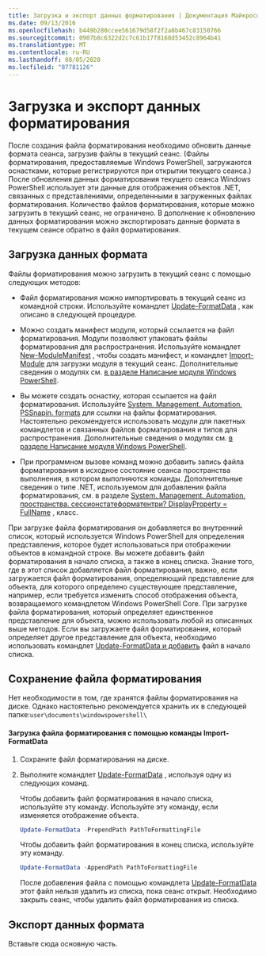 ```yaml
---
title: Загрузка и экспорт данных форматирования | Документация Майкрософт
ms.date: 09/13/2016
ms.openlocfilehash: b449b280ccee561679d58f2f2a8b467c83150766
ms.sourcegitcommit: 0907b8c6322d2c7c61b17f8168d53452c8964b41
ms.translationtype: MT
ms.contentlocale: ru-RU
ms.lasthandoff: 08/05/2020
ms.locfileid: "87781126"
---
```

# <a name="loading-and-exporting-formatting-data"></a>Загрузка и экспорт данных форматирования

После создания файла форматирования необходимо обновить данные формата сеанса, загрузив файлы в текущий сеанс. (Файлы форматирования, предоставляемые Windows PowerShell, загружаются оснастками, которые регистрируются при открытии текущего сеанса.) После обновления данных форматирования текущего сеанса Windows PowerShell использует эти данные для отображения объектов .NET, связанных с представлениями, определенными в загруженных файлах форматирования. Количество файлов форматирования, которые можно загрузить в текущий сеанс, не ограничено. В дополнение к обновлению данных форматирования можно экспортировать данные формата в текущем сеансе обратно в файл форматирования.

## <a name="loading-format-data"></a>Загрузка данных формата

Файлы форматирования можно загрузить в текущий сеанс с помощью следующих методов:

- Файл форматирования можно импортировать в текущий сеанс из командной строки. Используйте командлет [Update-FormatData](/powershell/module/Microsoft.PowerShell.Utility/Update-FormatData) , как описано в следующей процедуре.

- Можно создать манифест модуля, который ссылается на файл форматирования. Модули позволяют упаковать файлы форматирования для распространения. Используйте командлет [New-ModuleManifest](/powershell/module/Microsoft.PowerShell.Core/New-ModuleManifest) , чтобы создать манифест, и командлет [Import-Module](/powershell/module/Microsoft.PowerShell.Core/Import-Module) для загрузки модуля в текущий сеанс. Дополнительные сведения о модулях см. [в разделе Написание модуля Windows PowerShell](../module/writing-a-windows-powershell-module.md).

- Вы можете создать оснастку, которая ссылается на файл форматирования. Используйте [System. Management. Automation. PSSnapin. formats](/dotnet/api/System.Management.Automation.PSSnapIn.Formats) для ссылки на файлы форматирования. Настоятельно рекомендуется использовать модули для пакетных командлетов и связанных файлов форматирования и типов для распространения. Дополнительные сведения о модулях см. [в разделе Написание модуля Windows PowerShell](../module/writing-a-windows-powershell-module.md).

- При программном вызове команд можно добавить запись файла форматирования в исходное состояние сеанса пространства выполнения, в котором выполняются команды. Дополнительные сведения о типе .NET, используемом для добавления файла форматирования, см. в разделе [System. Management. Automation. пространства. сессионстатеформатентри? DisplayProperty = FullName](/dotnet/api/System.Management.Automation.Runspaces.SessionStateFormatEntry) , класс.

При загрузке файла форматирования он добавляется во внутренний список, который используется Windows PowerShell для определения представления, которое будет использоваться при отображении объектов в командной строке. Вы можете добавить файл форматирования в начало списка, а также в конец списка. Знание того, где в этот список добавляется файл форматирования, важно, если загружается файл форматирования, определяющий представление для объекта, для которого определено существующее представление, например, если требуется изменить способ отображения объекта, возвращаемого командлетом Windows PowerShell Core. При загрузке файла форматирования, который определяет единственное представление для объекта, можно использовать любой из описанных выше методов.  Если вы загружаете файл форматирования, который определяет другое представление для объекта, необходимо использовать командлет [Update-FormatData и добавить](/powershell/module/Microsoft.PowerShell.Utility/Update-FormatData) файл в начало списка.

## <a name="storing-your-formatting-file"></a>Сохранение файла форматирования

Нет необходимости в том, где хранятся файлы форматирования на диске. Однако настоятельно рекомендуется хранить их в следующей папке:`user\documents\windowspowershell\`

#### <a name="loading-a-format-file-using-import-formatdata"></a>Загрузка файла форматирования с помощью команды Import-FormatData

1. Сохраните файл форматирования на диске.

2. Выполните командлет [Update-FormatData](/powershell/module/Microsoft.PowerShell.Utility/Update-FormatData) , используя одну из следующих команд.

   Чтобы добавить файл форматирования в начало списка, используйте эту команду. Используйте эту команду, если изменяется отображение объекта.

   ```powershell
   Update-FormatData -PrependPath PathToFormattingFile
   ```

   Чтобы добавить файл форматирования в конец списка, используйте эту команду.

   ```powershell
   Update-FormatData -AppendPath PathToFormattingFile
   ```

   После добавления файла с помощью командлета [Update-FormatData](/powershell/module/Microsoft.PowerShell.Utility/Update-FormatData) этот файл нельзя удалить из списка, пока сеанс открыт. Необходимо закрыть сеанс, чтобы удалить файл форматирования из списка.

## <a name="exporting-format-data"></a>Экспорт данных формата

Вставьте сюда основную часть.
